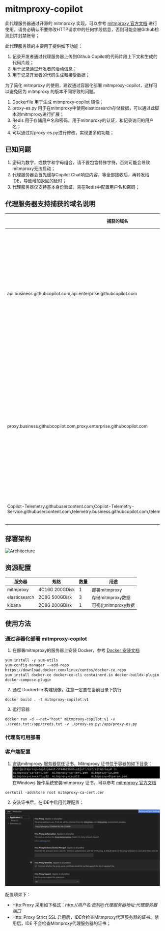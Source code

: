 # mitmproxy-copilot

此代理服务器通过开源的 mitmproxy 实现，可以参考 [mitmproxy 官方文档](https://docs.mitmproxy.org/stable/) 进行使用。请务必确认不要修改HTTP请求中的任何字段信息，否则可能会被Github检测到并封禁账号；

此代理服务器的主要用于提供如下功能：
1. 记录开发者通过代理服务器上传到Github Copilot的代码片段上下文和生成的代码片段；
2. 用于记录通过开发者的活动信息；
3. 用于记录开发者的代码生成和接受数据；


为了简化 mitmproxy 的使用，建议通过容器化部署 mitmproxy-copilot，这样可以避免因为 mitmproxy 的版本不同导致的问题。

1. Dockerfile 用于生成 mitmproxy-copilot 镜像；
2. proxy-es.py 用于在mitmproxy中使用elasticsearch存储数据，可以通过此脚本对mitmproxy进行扩展；
3. Redis 用于存储用户名和密码，用于mitmproxy的认证，和记录访问的用户名；
4. 可以通过对proxy-es.py进行修改，实现更多的功能；

## 已知问题

1. 密码为数字，或数字和字母组合，请不要包含特殊字符，否则可能会导致mitmproxy无法启动；
2. 代理服务器会首先缓存Copilot Chat响应内容，等全部接收后，再转发给IDE，导致增加返回的延时；
3. 代理服务器仅支持基本身份验证，需在Redis中配置用户名和密码；

## 代理服务器支持捕获的域名说明
| 捕获的域名 | 用途 | 内容 | 延时影响 | 说明 |
| --- | --- | --- | --- | --- |
| api.business.githubcopilot.com,api.enterprise.githubcopilot.com| Github Copilot Chat | Chat 请求和响应内容 | 启用：首字符返回延时平均在5-10s；关闭：首字符返回延时平均在1-2s | 启用此URL流量捕获后，代理服务器会首先缓存Copilot Chat响应内容，等全部接收后，再转发给IDE，导致增加返回的延时；关闭此URL流量捕获后，代理服务器不会混存相应内容，透明转发给IDE，无法捕获请求和影响内容；|
| proxy.business.githubcopilot.com,proxy.enterprise.githubcopilot.com | IDE Completion（代码补全等） | IDE Editor中请求和响应内容 | 基本无影响 | 启用此URL流量捕获后，代理服务器会首先缓存Copilot IDE Completion响应内容，等全部接收后，再转发给IDE，导致增加返回的延时；关闭此URL流量捕获后，代理服务器不会混存相应内容，透明转发给IDE，无法捕获请求和影响内容；|
| Copilot-Telemetry.githubusercontent.com,Copilot-Telemetry-Service.githubusercontent.com,telemetry.business.githubcopilot.com,telemetry.enterprise.githubcopilot.com | Github Copilot 遥测数据 | IDE Completion ：代码建议行数/代码接受行数 | 不适用 | 当前不支持Copilot Chat 的遥测数据 |

## 部署架构

![Architecture](https://github.com/nickhou1983/mitmproxy-copilot/blob/main/image.png)

## 资源配置

| 服务器 | 规格 | 数量 | 用途 |
| --- | --- | --- | --- |
| mitmproxy | 4C16G 200GDisk | 1 | 部署mitmproxy
| elasticsearch | 2C8G 500GDisk | 3 | 存储mitmproxy数据
| kibana | 2C8G 200GDisk | 1 | 可视化mitmproxy数据



## 使用方法

### 通过容器化部署 mitmproxy-copilot

1. 在部署mitmproxy的服务器上安装 Docker，参考 [Docker 安装文档](https://docs.docker.com/get-docker/)
```
yum install -y yum-utils
yum-config-manager --add-repo https://download.docker.com/linux/centos/docker-ce.repo
yum install docker-ce docker-ce-cli containerd.io docker-buildx-plugin docker-compose-plugin
```
2. 通过 Dockerfile 构建镜像，注意一定要在当前目录下执行
```
docker build . -t mitmproxy-copilot:v1
```

3. 运行容器
```
docker run -d --net="host" mitmproxy-copilot:v1 -v ./creds.txt:/app/creds.txt -v ./proxy-es.py:/app/proxy-es.py
```


### 代理高可用部署



### 客户端配置

1. 安装mitmproxy 服务器信任证书，Mitmproxy 证书位于容器的如下目录：
![alt text](1716267494806.png)
在Windows 操作系统安装mitmproxy 证书，可以参考 [mitmproxy 官方文档](https://docs.mitmproxy.org/stable/concepts-certificates/#installing-the-mitmproxy-ca-certificate-on-windows)
```
certutil -addstore root mitmproxy-ca-cert.cer
```

2. 安装证书后，在IDE中启用代理配置：

![alt text](image-1.png)

配置项如下：

* Http:Proxy 采用如下格式：*http://用户名:密码@代理服务器地址:代理服务器端口*
* Http: Proxy Strict SSL 启用后，IDE会检查Mitmproxy代理服务器的证书。禁用后，IDE 不会检查Mitmproxy代理服务器的证书；